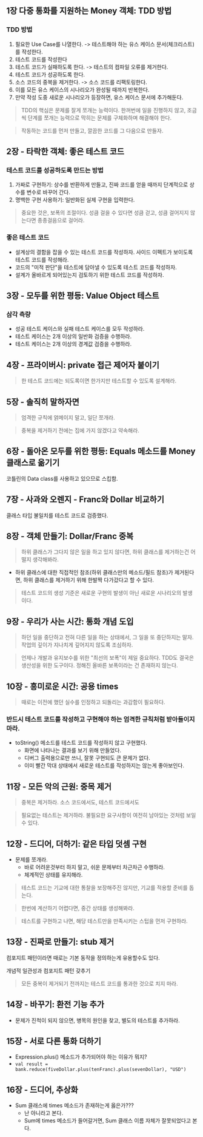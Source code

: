 ## 1장 다중 통화를 지원하는 Money 객체: TDD 방법
### TDD 방법
1. 필요한 Use Case를 나열한다. -> 테스트해야 하는 유스 케이스 문서(체크리스트)를 작성한다.
2. 테스트 코드를 작성한다
3. 테스트 코드가 실패하도록 한다. -> 테스트의 컴파일 오류를 제거한다.
4. 테스트 코드가 성공하도록 한다.
5. 소스 코드의 중복을 제거한다. -> 소스 코드를 리팩토링한다.
6. 이를 모든 유스 케이스의 시나리오가 완성될 때까지 반복한다.
7. 만약 작성 도중 새로운 시나리오가 등장하면, 유스 케이스 문서에 추가해둔다.

> TDD의 핵심은 문제를 잘게 쪼개는 능력이다.
> 한꺼번에 일을 진행하지 않고, 조금씩 단계를 쪼개는 능력으로 막히는 문제를 구체화하며 해결해야 한다.

> 작동하는 코드를 먼저 만들고, 깔끔한 코드를 그 다음으로 만들자.

## 2장 - 타락한 객체: 좋은 테스트 코드

### 테스트 코드를 성공하도록 만드는 방법
1. 가짜로 구현하기: 상수를 반환하게 만들고, 진짜 코드를 얻을 때까지 단계적으로 상수를 변수로 바꾸어 간다.
2. 명백한 구현 사용하기: 일반화된 실제 구현을 입력한다.

> 중요한 것은, 보폭의 조절이다.
> 성큼 걸을 수 있다면 성큼 걷고, 성큼 걸어지지 않는다면 종종걸음으로 걸어라.
 
### 좋은 테스트 코드
- 설계상의 결함을 잡을 수 있는 테스트 코드를 작성하자. 사이드 이펙트가 보이도록 테스트 코드를 작성해라.
- 코드의 "미적 판단"을 테스트에 담아낼 수 있도록 테스트 코드를 작성하자.
- 설계가 올바르게 되어있는지 검토하기 위한 테스트 코드를 작성하자.


## 3장 - 모두를 위한 평등: Value Object 테스트
### 삼각 측량
- 성공 테스트 케이스와 실패 테스트 케이스를 모두 작성하라.
- 테스트 케이스는 2개 이상의 일반화 검증을 수행하라.
- 테스트 케이스는 2개 이상의 경계값 검증을 수행하라.

## 4장 - 프라이버시: private 접근 제어자 붙이기
> 한 테스트 코드에는 되도록이면 한가지만 테스트할 수 있도록 설계해라.


## 5장 - 솔직히 말하자면
> 엄격한 규칙에 얽메이지 말고, 일단 쪼개라.

> 중복을 제거하기 전에는 집에 가지 않겠다고 약속해라.


## 6장 - 돌아온 모두를 위한 평등: Equals 메소드를 Money 클래스로 옮기기
코틀린의 Data class를 사용하고 있으므로 스킵함.

## 7장 - 사과와 오렌지 - Franc와 Dollar 비교하기
클래스 타입 불일치를 테스트 코드로 검증했다.

## 8장 - 객체 만들기: Dollar/Franc 중복
> 하위 클래스가 그다지 않은 일을 하고 있지 않다면, 하위 클래스를 제거하는건 어떨지 생각해봐라.
- 하위 클래스에 대한 직접적인 참조(하위 클래스만의 메소드/필드 참조)가 제거된다면, 하위 클래스를 제거하기 위해 한발짝 다가갔다고 할 수 있다.
> 테스트 코드의 생성 기준은 새로운 구현의 발생이 아닌 새로운 시나리오의 발생이다.


## 9장 - 우리가 사는 시간: 통화 개념 도입
> 하던 일을 중단하고 전혀 다른 일을 하는 상태에서, 그 일을 또 중단하지는 말자.
> 작업의 깊이가 지나치게 깊어지지 않도록 조심하자.

> 언제나 개발과 유지보수를 위한 "최선의 보폭"이 제일 중요하다.
> TDD도 결국은 생산성을 위한 도구이다.
> 정해진 올바른 보폭이라는 건 존재하지 않는다.


## 10장 - 흥미로운 시간: 공용 times
> 때로는 이전에 했던 실수를 인정하고 되돌리는 과감함이 필요하다.

### 반드시 테스트 코드를 작성하고 구현해야 하는 엄격한 규칙처럼 받아들이지 마라.
- toString() 메소드를 테스트 코드를 작성하지 않고 구현했다.
  - 화면에 나타나는 결과를 보기 위해 만들었다.
  - 디버그 출력용으로만 쓰니, 잘못 구현되도 큰 문제가 없다.
  - 이미 빨간 막대 상태에서 새로운 테스트를 작성하지는 않는게 좋아보인다.

## 11장 - 모든 악의 근원: 중목 제거
> 중복은 제거하라. 소스 코드에서도, 테스트 코드에서도

> 필요없는 테스트는 제거하라.
> 불필요한 요구사항이 여전히 남아있는 것처럼 보일 수 있다.


## 12장 - 드디어, 더하기: 같은 타입 덧셈 구현
- 문제를 쪼개라.
  - 바로 어려운것부터 하지 말고, 쉬운 문제부터 차근차근 수행하라.
  - 체계적인 상태를 유지해라.

> 테스트 코드는 기교에 대한 통찰을 보장해주진 않지만, 기교를 적용할 준비를 돕는다.

> 한번에 계산하기 어렵다면, 중간 상태를 생성해봐라.

> 테스트를 구현하고 나면, 해당 테스트만을 만족시키는 스텁을 먼저 구현하라.


## 13장 - 진짜로 만들기: stub 제거
컴포지트 패턴이라면 때로는 기본 동작을 정의하는게 유용할수도 있다.

개념적 일관성과 컴포지트 패턴 갖추기

> 모든 중복이 제거되기 전까지는 테스트 코드를 통과한 것으로 치지 마라.


## 14장 - 바꾸기: 환전 기능 추가
- 문제가 진척이 되지 않으면, 병목의 원인을 찾고, 별도의 테스트를 추가하라.


## 15장 - 서로 다른 통화 더하기
- Expression.plus() 메소드가 추가되어야 하는 이유가 뭐지?
- `val result = bank.reduce(fiveDollar.plus(tenFranc).plus(sevenDollar), "USD")`

## 16장 - 드디어, 추상화
- Sum 클래스에 times 메소드가 존재하는게 옳은가???
  - 난 아니라고 본다.
  - Sum에 times 메소드가 들어갈거면, Sum 클래스 이름 자체가 잘못되었다고 본다.